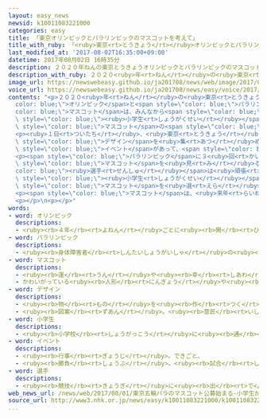 ```yaml
---
layout: easy_news
newsid: k10011083221000
categories: easy
title: 「東京オリンピックとパラリンピックのマスコットを考えて」
title_with_ruby: 「<ruby>東京<rt>とうきょう</rt></ruby>オリンピックとパラリンピックのマスコットを<ruby>考<rt>かんが</rt></ruby>えて」
last_modified_at: '2017-08-02T16:35:00+09:00'
datetime: 2017年08月02日 16時35分
description: ２０２０年ねんの東京とうきょうオリンピックとパラリンピックのマスコットは、みんなからデザインを集あつめて、その中なかから小学生しょうがくせいなどが選えらんで決きめます。
description_with_ruby: ２０２０<ruby>年<rt>ねん</rt></ruby>の<ruby>東京<rt>とうきょう</rt></ruby>オリンピックとパラリンピックのマスコットは、みんなからデザインを<ruby>集<rt>あつ</rt></ruby>めて、その<ruby>中<rt>なか</rt></ruby>から<ruby>小学生<rt>しょうがくせい</rt></ruby>などが<ruby>選<rt>えら</rt></ruby>んで<ruby>決<rt>き</rt></ruby>めます。
image_url: https://newswebeasy.github.io/ja201708/news/web/image/2017/08/02/k10011083221000.jpg
voice_url: https://newswebeasy.github.io/ja201708/news/easy/voice/2017/08/02/k10011083221000.mp3
contents: "<p>２０２０<ruby>年<rt>ねん</rt></ruby>の<ruby>東京<rt>とうきょう</rt></ruby><span style=\"\
  color: blue;\">オリンピック</span>と<span style=\"color: blue;\">パラリンピック</span>の<span style=\"\
  color: blue;\">マスコット</span>は、みんなから<span style=\"color: blue;\">デザイン</span>を<ruby>集<rt>あつ</rt></ruby>めて、その<ruby>中<rt>なか</rt></ruby>から<span\
  \ style=\"color: blue;\"><ruby>小学生<rt>しょうがくせい</rt></ruby></span>などが<ruby>選<rt>えら</rt></ruby>んで<ruby>決<rt>き</rt></ruby>めます。<span\
  \ style=\"color: blue;\">マスコット</span>の<span style=\"color: blue;\">デザイン</span>は、<ruby>１日<rt>ついたち</rt></ruby>から<ruby>１４日<rt>じゅうよっか</rt></ruby>までインターネットで<ruby>集<rt>あつ</rt></ruby>めています。</p>\n\
  <p><ruby>１日<rt>ついたち</rt></ruby>、<ruby>東京<rt>とうきょう</rt></ruby>の<ruby>蔵前小学校<rt>くらまえしょうがっこう</rt></ruby>で、<span\
  \ style=\"color: blue;\">デザイン</span>を<ruby>集<rt>あつ</rt></ruby>め<ruby>始<rt>はじ</rt></ruby>めたことを<ruby>知<rt>し</rt></ruby>らせる<span\
  \ style=\"color: blue;\">イベント</span>があって、<span style=\"color: blue;\"><ruby>小学生<rt>しょうがくせい</rt></ruby></span>など２００<ruby>人<rt>にん</rt></ruby>が<ruby>集<rt>あつ</rt></ruby>まりました。</p>\n\
  <p><span style=\"color: blue;\">パラリンピック</span>に３<ruby>回<rt>かい</rt></ruby><ruby>出<rt>で</rt></ruby>た<ruby>田口<rt>たぐち</rt></ruby><ruby>亜希<rt>あき</rt></ruby>さんなどが「<span\
  \ style=\"color: blue;\">マスコット</span>を<ruby>見<rt>み</rt></ruby>ると、<span style=\"\
  color: blue;\"><ruby>選手<rt>せんしゅ</rt></ruby></span>は<ruby>頑張<rt>がんば</rt></ruby>ろうと<ruby>思<rt>おも</rt></ruby>います」と<ruby>言<rt>い</rt></ruby>いました。<span\
  \ style=\"color: blue;\"><ruby>小学生<rt>しょうがくせい</rt></ruby></span>は「<ruby>世界<rt>せかい</rt></ruby>の<ruby>人<rt>ひと</rt></ruby>が<ruby>好<rt>す</rt></ruby>きになるようなかわいい<span\
  \ style=\"color: blue;\">マスコット</span>を<ruby>選<rt>えら</rt></ruby>びたいです」などと<ruby>話<rt>はな</rt></ruby>していました。</p>\n\
  <p><span style=\"color: blue;\">マスコット</span>は、<ruby>来年<rt>らいねん</rt></ruby>の３<ruby>月<rt>がつ</rt></ruby>ごろ<ruby>決<rt>き</rt></ruby>まります。</p>\n\
  <p></p>\n<p></p>"
words:
- word: オリンピック
  descriptions:
  - <ruby><rb>４年</rb><rt>よねん</rt></ruby>ごとに<ruby><rb>開</rb><rt>ひら</rt></ruby>かれ、<ruby><rb>世界</rb><rt>せかい</rt></ruby>じゅうの<ruby><rb>国々</rb><rt>くにぐに</rt></ruby>から<ruby><rb>選手</rb><rt>せんしゅ</rt></ruby>が<ruby><rb>参加</rb><rt>さんか</rt></ruby>する<ruby><rb>競技大会</rb><rt>きょうぎたいかい</rt></ruby>。<ruby><rb>古代</rb><rt>こだい</rt></ruby>ギリシャのオリンピアで<ruby><rb>開</rb><rt>ひら</rt></ruby>かれた<ruby><rb>古代</rb><rt>こだい</rt></ruby>オリンピックにならって、フランスのクーベルタンの<ruby><rb>力</rb><rt>ちから</rt></ruby>で、１８９６<ruby><rb>年</rb><rt>ねん</rt></ruby>にギリシャのアテネで<ruby><rb>開</rb><rt>ひら</rt></ruby>かれたのが、<ruby><rb>近代</rb><rt>きんだい</rt></ruby>オリンピックの<ruby><rb>始</rb><rt>はじ</rt></ruby>まり。<ruby><rb>五輪</rb><rt>ごりん</rt></ruby>。
- word: パラリンピック
  descriptions:
  - <ruby><rb>身体障害者</rb><rt>しんたいしょうがいしゃ</rt></ruby>の<ruby><rb>国際</rb><rt>こくさい</rt></ruby>スポーツ<ruby><rb>大会</rb><rt>たいかい</rt></ruby>。<ruby><rb>四年</rb><rt>よねん</rt></ruby>に<ruby><rb>一度</rb><rt>いちど</rt></ruby>、オリンピック<ruby><rb>開催地</rb><rt>かいさいち</rt></ruby>で<ruby><rb>行</rb><rt>おこな</rt></ruby>われる。
- word: マスコット
  descriptions:
  - <ruby><rb>運</rb><rt>うん</rt></ruby>や<ruby><rb>幸</rb><rt>しあわ</rt></ruby>せを<ruby><rb>招</rb><rt>まね</rt></ruby>いてくれるもの。
  - かわいがっている<ruby><rb>人形</rb><rt>にんぎょう</rt></ruby>や<ruby><rb>小</rb><rt>ちい</rt></ruby>さな<ruby><rb>動物</rb><rt>どうぶつ</rt></ruby>など。
- word: デザイン
  descriptions:
  - <ruby><rb>物</rb><rt>もの</rt></ruby>を<ruby><rb>作</rb><rt>つく</rt></ruby>るときに、<ruby><rb>形</rb><rt>かたち</rt></ruby>や<ruby><rb>色</rb><rt>いろ</rt></ruby>などを<ruby><rb>工夫</rb><rt>くふう</rt></ruby>すること。
  - <ruby><rb>図案</rb><rt>ずあん</rt></ruby>。<ruby><rb>意匠</rb><rt>いしょう</rt></ruby>。
- word: 小学生
  descriptions:
  - <ruby><rb>小学校</rb><rt>しょうがっこう</rt></ruby>に<ruby><rb>通</rb><rt>かよ</rt></ruby>っている<ruby><rb>子</rb><rt>こ</rt></ruby>ども。
- word: イベント
  descriptions:
  - <ruby><rb>行事</rb><rt>ぎょうじ</rt></ruby>。できごと。
  - <ruby><rb>勝負</rb><rt>しょうぶ</rt></ruby>。<ruby><rb>試合</rb><rt>しあい</rt></ruby>。
- word: 選手
  descriptions:
  - <ruby><rb>競技</rb><rt>きょうぎ</rt></ruby>に<ruby><rb>出</rb><rt>で</rt></ruby>るために<ruby><rb>選</rb><rt>えら</rt></ruby>ばれた<ruby><rb>人</rb><rt>ひと</rt></ruby>。
web_news_url: /news/web/2017/08/01/東京五輪パラのマスコット公募始まる-小学生が呼びかけ/
source_url: http://www3.nhk.or.jp/news/easy/k10011083221000/k10011083221000.html
...
```

